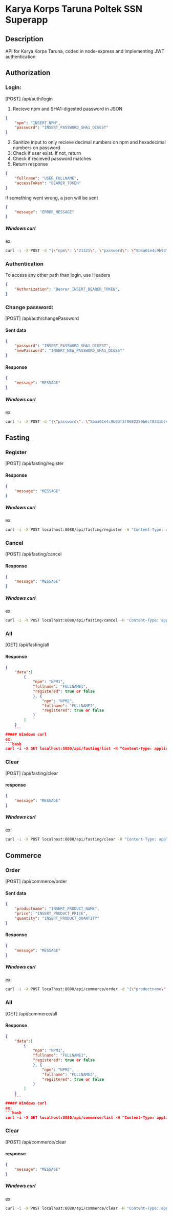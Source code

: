 # Karya Korps Taruna Poltek SSN Superapp

## Description
API for Karya Korps Taruna, coded in node-express and implementing JWT authentication

## Authorization

### Login:
[POST] /api/auth/login
1. Recieve npm and SHA1-digested password in JSON
```Json
{
    "npm": "INSERT_NPM",
    "password": "INSERT_PASSWORD_SHA1_DIGEST"
}
```
2. Sanitize input to only recieve decimal numbers on npm and hexadecimal numbers on password
3. Check if user exist. If not, return
4. Check if recieved password matches
5. Return response
```json
{
    "fullname": "USER_FULLNAME",
    "accessToken": "BEARER_TOKEN"
}
```
if something went wrong, a json will be sent
```json
{
    "message": "ERROR_MESSAGE"
}
```

##### Windows curl
ex:
```bash
curl -i -X POST -d "{\"npm\": \"21321\", \"password\": \"5baa61e4c9b93f3f0682250b6cf8331b7ee68fd8\"}" localhost:8080/api/auth/signin -H "Content-Type: application/json"
```

### Authentication
To access any other path than login, use Headers
```json
{
    "Authorization": "Bearer INSERT_BEARER_TOKEN",
}
```
### Change password:
[POST] /api/auth/changePassword
#### Sent data
```json
{
    "password": "INSERT_PASSWORD_SHA1_DIGEST",
    "newPassword": "INSERT_NEW_PASSWORD_SHA1_DIGEST"
}
```
#### Response
```json
{
    "message": "MESSAGE"
}
```
##### Windows curl
ex:
```bash
curl -i -X POST -d "{\"password\": \"5baa61e4c9b93f3f0682250b6cf8331b7ee68fd8\", \"newPassword\": \"f2c57870308dc87f432e5912d4de6f8e322721ba\"}" localhost:8080/api/auth/changePassword -H "Content-Type: application/json" -H "Authorization: Bearer eyJhbGciOiJIUzI1NiIsInR5cCI6IkpXVCJ9.eyJucG0iOiIyMTMyMSIsImlhdCI6MTYzMzE1OTQzNywiZXhwIjoxNjMzMjQ1ODM3fQ.lEwqO-IneyXtL4vJIVF0dNAnmbLS9VkC504UL-deIOg"
```

## Fasting
### Register
[POST] /api/fasting/register
#### Response
```json
{
    "message": "MESSAGE"
}
```
##### Windows curl
ex:
```bash
curl -i -X POST localhost:8080/api/fasting/register -H "Content-Type: application/json" -H "Authorization: Bearer eyJhbGciOiJIUzI1NiIsInR5cCI6IkpXVCJ9.eyJucG0iOiIyMTMyMSIsImlhdCI6MTYzMzQxMzUyMywiZXhwIjoxNjMzNDk5OTIzfQ.6VQoBq_fmQOsCr6m2QFp921TR6qBcNMey4mefrLFouE"
```

### Cancel
[POST] /api/fasting/cancel
#### Response
```json
{
    "message": "MESSAGE"
}
```
##### Windows curl
ex:
```bash
curl -i -X POST localhost:8080/api/fasting/cancel -H "Content-Type: application/json" -H "Authorization: Bearer eyJhbGciOiJIUzI1NiIsInR5cCI6IkpXVCJ9.eyJucG0iOiIyMTMyMSIsImlhdCI6MTYzMzE4NjA4MSwiZXhwIjoxNjMzMjcyNDgxfQ.nttJ45rmQWR-xXxkZPowwaZP5sSWjr8pmyrYrXdJRLI"
```

### All
[GET] /api/fasting/all
#### Response
```json
{
    "data":[
        {
            "npm": "NPM1",
            "fullname": "FULLNAME1",
            "registered": true or false
            }, {
                "npm": "NPM2",
                "fullname": "FULLNAME2",
                "registered": true or false
            }
        ]
    }
    ```    
##### Windows curl
ex:
```bash
curl -i -X GET localhost:8080/api/fasting/list -H "Content-Type: application/json" -H "Authorization: Bearer eyJhbGciOiJIUzI1NiIsInR5cCI6IkpXVCJ9.eyJucG0iOiIyMTMyMSIsImlhdCI6MTYzMzQxMzUyMywiZXhwIjoxNjMzNDk5OTIzfQ.6VQoBq_fmQOsCr6m2QFp921TR6qBcNMey4mefrLFouE"
```

### Clear
[POST] /api/fasting/clear
#### response
```json
{
    "message": "MESSAGE"
}
```    
##### Windows curl
ex:
```bash
curl -i -X POST localhost:8080/api/fasting/clear -H "Content-Type: application/json" -H "Authorization: Bearer eyJhbGciOiJIUzI1NiIsInR5cCI6IkpXVCJ9.eyJucG0iOiIyMTMyMSIsImlhdCI6MTYzMzQxMzUyMywiZXhwIjoxNjMzNDk5OTIzfQ.6VQoBq_fmQOsCr6m2QFp921TR6qBcNMey4mefrLFouE"
```

## Commerce
### Order
[POST] /api/commerce/order
#### Sent data
```json
{
    "productname": "INSERT_PRODUCT_NAME",
    "price": "INSERT_PRODUCT_PRICE",
    "quantity": "INSERT_PRODUCT_QUANTITY"
}
```
#### Response
```json
{
    "message": "MESSAGE"
}
```
##### Windows curl
ex:
```bash
curl -i -X POST localhost:8080/api/commerce/order -d "{\"productname\": \"Susu Bubuk Coklat Indomilk 800g\", \"price\": \"68500\", \"quantity\": \"1\"}" -H "Content-Type: application/json" -H "Authorization: Bearer eyJhbGciOiJIUzI1NiIsInR5cCI6IkpXVCJ9.eyJucG0iOiIyMTMyMSIsImlhdCI6MTYzMzU3NTQ1MywiZXhwIjoxNjMzNjYxODUzfQ.O3qSY0HjMD4iJJSQwpUqDlpfUcFSUH5V8aLlUwauzsQ"
```

### All
[GET] /api/commerce/all
#### Response
```json
{
    "data":[
        {
            "npm": "NPM1",
            "fullname": "FULLNAME1",
            "registered": true or false
            }, {
                "npm": "NPM2",
                "fullname": "FULLNAME2",
                "registered": true or false
            }
        ]
    }
    ```    
##### Windows curl
ex:
```bash
curl -i -X GET localhost:8080/api/commerce/list -H "Content-Type: application/json" -H "Authorization: Bearer eyJhbGciOiJIUzI1NiIsInR5cCI6IkpXVCJ9.eyJucG0iOiIyMTMyMSIsImlhdCI6MTYzMzU3NTQ1MywiZXhwIjoxNjMzNjYxODUzfQ.O3qSY0HjMD4iJJSQwpUqDlpfUcFSUH5V8aLlUwauzsQ"
```

### Clear
[POST] /api/commerce/clear
#### response
```json
{
    "message": "MESSAGE"
}
```    
##### Windows curl
ex:
```bash
curl -i -X POST localhost:8080/api/commerce/clear -H "Content-Type: application/json" -H "Authorization: Bearer eyJhbGciOiJIUzI1NiIsInR5cCI6IkpXVCJ9.eyJucG0iOiIyMTMyMSIsImlhdCI6MTYzMzQxMzUyMywiZXhwIjoxNjMzNDk5OTIzfQ.6VQoBq_fmQOsCr6m2QFp921TR6qBcNMey4mefrLFouE"
```
